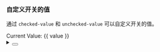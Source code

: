 ### 自定义开关的值

通过 `checked-value` 和 `unchecked-value` 可以自定义开关的值。

<div class="cell-demo vp-raw">
  <yc-space
    direction="vertical"
    size="large">
    <yc-switch
      v-model="value"
      checked-value="yes"
      unchecked-value="no" />
    <div>Current Value: {{ value }}</div>
  </yc-space>
</div>

<script setup>
import { ref } from 'vue';
const value = ref('');
</script>

<details>
<summary>
 <button class="code-btn"  >
    <icon-code />
 </button>
</summary>

```vue
<template>
  <yc-space
    direction="vertical"
    size="large">
    <yc-switch
      v-model="value"
      checked-value="yes"
      unchecked-value="no" />
    <div>Current Value: {{ value }}</div>
  </yc-space>
</template>

<script setup>
import { ref } from 'vue';
const value = ref('');
</script>
```

</details>
